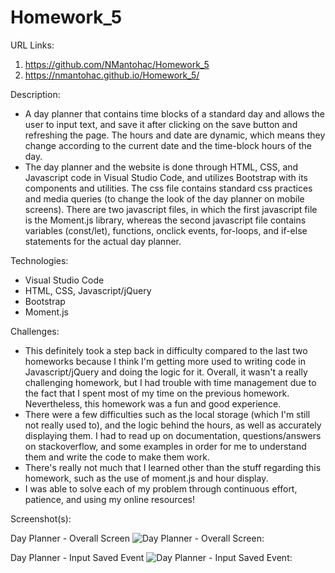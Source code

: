 # Homework_5

URL Links:
  1) https://github.com/NMantohac/Homework_5
  2) https://nmantohac.github.io/Homework_5/
  
Description:
  - A day planner that contains time blocks of a standard day and allows the user to input text, and save it after clicking on the save
    button and refreshing the page. The hours and date are dynamic, which means they change according to the current date and the 
    time-block hours of the day.
  - The day planner and the website is done through HTML, CSS, and Javascript code in Visual Studio Code, and utilizes
    Bootstrap with its components and utilities. The css file contains standard css practices and media queries (to change the look
    of the day planner on mobile screens). There are two javascript files, in which the first javascript file is the Moment.js library, 
    whereas the second javascript file contains variables (const/let), functions, onclick events, for-loops, and if-else statements for
    the actual day planner.
  
 Technologies:
  - Visual Studio Code
  - HTML, CSS, Javascript/jQuery
  - Bootstrap
  - Moment.js
  
  Challenges:
  - This definitely took a step back in difficulty compared to the last two homeworks because I think I'm getting more used to writing
    code in Javascript/jQuery and doing the logic for it. Overall, it wasn't a really challenging homework, but I had trouble with time
    management due to the fact that I spent most of my time on the previous homework. Nevertheless, this homework was a fun and good
    experience. 
  - There were a few difficulties such as the local storage (which I'm still not really used to), and the logic behind the hours, as 
    well as accurately displaying them. I had to read up on documentation, questions/answers on stackoverflow, and some examples in 
    order for me to understand them and write the code to make them work.
  - There's really not much that I learned other than the stuff regarding this homework, such as the use of moment.js and hour display.
  - I was able to solve each of my problem through continuous effort, patience, and using my online resources!
    
  Screenshot(s):
  
  Day Planner - Overall Screen
  ![Day Planner - Overall Screen:](https://puu.sh/Fspiz/e8a4bdf6e6.png)
  
  Day Planner - Input Saved Event
  ![Day Planner - Input Saved Event:](https://puu.sh/FspjJ/0d3ee62f6c.png)
  
